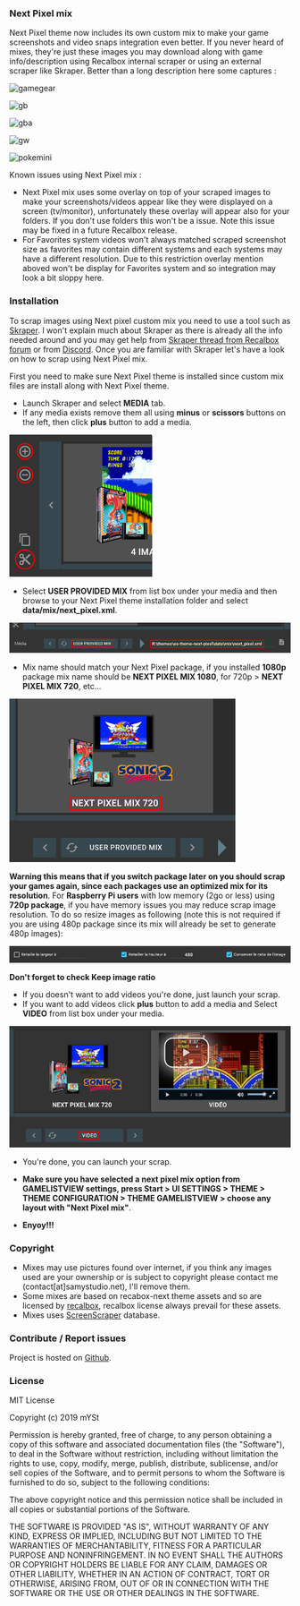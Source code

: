 ### Next Pixel mix
Next Pixel theme now includes its own custom mix to make your game screenshots and video snaps integration even better. If you never heard of mixes, they're just these images you may download along with game info/description using Recalbox internal scraper or using an external scraper like Skraper. Better than a long description here some captures :

![gamegear](https://raw.githubusercontent.com/samystudio/es-next-pixel/master/screenshots/gamegear.gif)

![gb](https://raw.githubusercontent.com/samystudio/es-next-pixel/master/screenshots/gb.gif)

![gba](https://raw.githubusercontent.com/samystudio/es-next-pixel/master/screenshots/gba.gif)

![gw](https://raw.githubusercontent.com/samystudio/es-next-pixel/master/screenshots/gw.gif)

![pokemini](https://raw.githubusercontent.com/samystudio/es-next-pixel/master/screenshots/pokemini.gif)

Known issues using Next Pixel mix :
- Next Pixel mix uses some overlay on top of your scraped images to make your screenshots/videos appear like they were displayed on a screen (tv/monitor), unfortunately these overlay will appear also for your folders. If you don't use folders this won't be a issue. Note this issue may be fixed in a future Recalbox release.
- For Favorites system videos won't always matched scraped screenshot size as favorites may contain different systems and each systems may have a different resolution. Due to this restriction overlay mention aboved won't be display for Favorites system and so integration may look a bit sloppy here.


### Installation
To scrap images using Next pixel custom mix you need to use a tool such as [Skraper](https://www.skraper.net/). I won't explain much about Skraper as there is already all the info needed around  and you may get help from [Skraper thread from Recalbox forum](https://forum.recalbox.com/topic/13953/soft-skraper) or from [Discord](https://discordapp.com/invite/VNNBkaq). Once you are familiar with Skraper let's have a look on how to scrap using Next Pixel mix.

First you need to make sure Next Pixel theme is installed since custom mix files are install along with Next Pixel theme.
- Launch Skraper and select **MEDIA** tab.
- If any media exists remove them all using **minus** or **scissors** buttons on the left, then click **plus** button to add a media.

![0](https://raw.githubusercontent.com/samystudio/es-next-pixel/master/data/mix/help/0.png)

- Select **USER PROVIDED MIX** from list box under your media and then browse to your Next Pixel theme installation folder and select **data/mix/next_pixel.xml**.

![0](https://raw.githubusercontent.com/samystudio/es-next-pixel/master/data/mix/help/1.png)

- Mix name should match your Next Pixel package, if you installed **1080p** package mix name should be **NEXT PIXEL MIX 1080**, for 720p > **NEXT PIXEL MIX 720**, etc...

![0](https://raw.githubusercontent.com/samystudio/es-next-pixel/master/data/mix/help/2.png)

**Warning this means that if you switch package later on you should scrap your games again, since each packages use an optimized mix for its resolution**.
For **Raspberry Pi users** with low memory (2go or less) using **720p package**, if you have memory issues you may reduce scrap image resolution. To do so resize images as following (note this is not required if you are using 480p package since its mix will already be set to generate 480p images): 

![0](https://raw.githubusercontent.com/samystudio/es-next-pixel/master/data/mix/help/3.png)

**Don't forget to check Keep image ratio**
- If you doesn't want to add videos you're done, just launch your scrap.
- If you want to add videos click **plus** button to add a media and Select **VIDEO** from list box under your media.

![0](https://raw.githubusercontent.com/samystudio/es-next-pixel/master/data/mix/help/4.png)

- You're done, you can launch your scrap.

- **Make sure you have selected a next pixel mix option from GAMELISTVIEW settings, press Start > UI SETTINGS > THEME > THEME CONFIGURATION > THEME GAMELISTVIEW > choose any layout with "Next Pixel mix"**.
- **Enyoy!!!**


### Copyright
- Mixes may use pictures found over internet, if you think any images used are your ownership or is subject to copyright please contact me (contact[at]samystudio.net), I'll remove them.
- Some mixes are based on recabox-next theme assets and so are licensed by [recalbox](https://gitlab.com/recalbox/recalbox-themes), recalbox license always prevail for these assets.
- Mixes uses [ScreenScraper](https://www.screenscraper.fr/) database.


### Contribute / Report issues
Project is hosted on [Github](https://github.com/SamYStudiO/es-theme-next-pixel).


### License
MIT License

Copyright (c) 2019 mYSt

Permission is hereby granted, free of charge, to any person obtaining a copy
of this software and associated documentation files (the "Software"), to deal
in the Software without restriction, including without limitation the rights
to use, copy, modify, merge, publish, distribute, sublicense, and/or sell
copies of the Software, and to permit persons to whom the Software is
furnished to do so, subject to the following conditions:

The above copyright notice and this permission notice shall be included in all
copies or substantial portions of the Software.

THE SOFTWARE IS PROVIDED "AS IS", WITHOUT WARRANTY OF ANY KIND, EXPRESS OR
IMPLIED, INCLUDING BUT NOT LIMITED TO THE WARRANTIES OF MERCHANTABILITY,
FITNESS FOR A PARTICULAR PURPOSE AND NONINFRINGEMENT. IN NO EVENT SHALL THE
AUTHORS OR COPYRIGHT HOLDERS BE LIABLE FOR ANY CLAIM, DAMAGES OR OTHER
LIABILITY, WHETHER IN AN ACTION OF CONTRACT, TORT OR OTHERWISE, ARISING FROM,
OUT OF OR IN CONNECTION WITH THE SOFTWARE OR THE USE OR OTHER DEALINGS IN THE
SOFTWARE.


